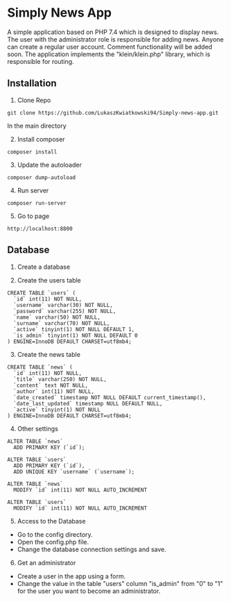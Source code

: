 # Simply News App

A simple application based on PHP 7.4 which is designed to display news. The user with the administrator role is responsible for adding news. Anyone can create a regular user account. Comment functionality will be added soon. The application implements the "klein/klein.php" library, which is responsible for routing.


## Installation

1. Clone Repo
```
git clone https://github.com/LukaszKwiatkowski94/Simply-news-app.git
```

In the main directory

2. Install composer
```
composer install
```

3. Update the autoloader
```
composer dump-autoload
```

4. Run server
```
composer run-server
```

5. Go to page
```
http://localhost:8800
```

## Database

1. Create a database

2. Create the users table
```
CREATE TABLE `users` (
  `id` int(11) NOT NULL,
  `username` varchar(30) NOT NULL,
  `password` varchar(255) NOT NULL,
  `name` varchar(50) NOT NULL,
  `surname` varchar(70) NOT NULL,
  `active` tinyint(1) NOT NULL DEFAULT 1,
  `is_admin` tinyint(1) NOT NULL DEFAULT 0
) ENGINE=InnoDB DEFAULT CHARSET=utf8mb4;
```

3. Create the news table
```
CREATE TABLE `news` (
  `id` int(11) NOT NULL,
  `title` varchar(250) NOT NULL,
  `content` text NOT NULL,
  `author` int(11) NOT NULL,
  `date_created` timestamp NOT NULL DEFAULT current_timestamp(),
  `date_last_updated` timestamp NULL DEFAULT NULL,
  `active` tinyint(1) NOT NULL
) ENGINE=InnoDB DEFAULT CHARSET=utf8mb4;
```

4. Other settings
```
ALTER TABLE `news`
  ADD PRIMARY KEY (`id`);
  
ALTER TABLE `users`
  ADD PRIMARY KEY (`id`),
  ADD UNIQUE KEY `username` (`username`);

ALTER TABLE `news`
  MODIFY `id` int(11) NOT NULL AUTO_INCREMENT
  
ALTER TABLE `users`
  MODIFY `id` int(11) NOT NULL AUTO_INCREMENT
```

5. Access to the Database
- Go to the config directory.
- Open the config.php file.
- Change the database connection settings and save.

6. Get an administrator
- Create a user in the app using a form.
- Change the value in the table "users" column "is_admin" from "0" to "1" for the user you want to become an administrator.
